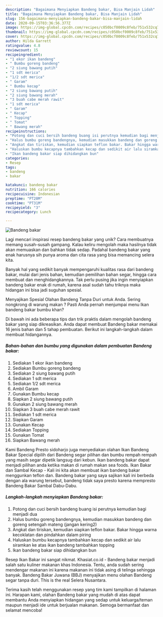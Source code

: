 ```yaml
---
description: "Bagaimana Menyiapkan Bandeng bakar, Bisa Manjain Lidah"
title: "Bagaimana Menyiapkan Bandeng bakar, Bisa Manjain Lidah"
slug: 156-bagaimana-menyiapkan-bandeng-bakar-bisa-manjain-lidah
date: 2020-09-15T03:36:56.377Z
image: https://img-global.cpcdn.com/recipes/c050bcf0009c8feb/751x532cq70/bandeng-bakar-foto-resep-utama.jpg
thumbnail: https://img-global.cpcdn.com/recipes/c050bcf0009c8feb/751x532cq70/bandeng-bakar-foto-resep-utama.jpg
cover: https://img-global.cpcdn.com/recipes/c050bcf0009c8feb/751x532cq70/bandeng-bakar-foto-resep-utama.jpg
author: Hilda Garrett
ratingvalue: 4.8
reviewcount: 15
recipeingredient:
- "1 ekor ikan bandeng"
- " Bumbu goreng bandeng"
- "2 siung bawang putih"
- "1 sdt merica"
- "1/2 sdt merica"
- " Garam"
- " Bumbu kecap"
- "2 siung bawang putih"
- "2 siung bawang merah"
- "3 buah cabe merah rawit"
- "1 sdt merica"
- " Garam"
- " Kecap"
- " Topping"
- " Tomat"
- " Bawang merah"
recipeinstructions:
- "Potong dan cuci bersih bandeng buang isi perutnya kemudian bagi menjadi dua"
- "Halus bumbu goreng bandengnya, kemudian masukkan bandeng dan goreng setengah mateng (jangan kering2)"
- "Angkat dan tiriskan, kemudian siapkan teflon bakar. Bakar hingga warna kecoklatan dan pindahkan dalam piring"
- "Haluskan bumbu kecapnya tambahkan kecap dan sedikit air lalu siramkan ke atas ikan bandeng tambahkan topping"
- "Ikan bandeng bakar siap dihidangkan bun"
categories:
- Resep
tags:
- bandeng
- bakar

katakunci: bandeng bakar 
nutrition: 166 calories
recipecuisine: Indonesian
preptime: "PT20M"
cooktime: "PT31M"
recipeyield: "3"
recipecategory: Lunch

---
```



![Bandeng bakar](https://img-global.cpcdn.com/recipes/c050bcf0009c8feb/751x532cq70/bandeng-bakar-foto-resep-utama.jpg)

Lagi mencari inspirasi resep bandeng bakar yang unik? Cara membuatnya memang susah-susah gampang. Kalau keliru mengolah maka hasilnya tidak akan memuaskan dan bahkan tidak sedap. Padahal bandeng bakar yang enak harusnya sih punya aroma dan cita rasa yang bisa memancing selera kita.

Banyak hal yang sedikit banyak mempengaruhi kualitas rasa dari bandeng bakar, mulai dari jenis bahan, kemudian pemilihan bahan segar, hingga cara membuat dan menghidangkannya. Tak perlu pusing jika ingin menyiapkan bandeng bakar enak di rumah, karena asal sudah tahu triknya maka hidangan ini bisa jadi suguhan spesial.

Menyajikan Spesial Olahan Bandeng Tanpa Duri untuk Anda. Sering nongkrong di warung makan ? Pasti Anda pernah menjumpai menu Ikan bandeng bakar bumbu khan?


Di bawah ini ada beberapa tips dan trik praktis dalam mengolah bandeng bakar yang siap dikreasikan. Anda dapat membuat Bandeng bakar memakai 16 jenis bahan dan 5 tahap pembuatan. Berikut ini langkah-langkah dalam membuat hidangannya.

<!--inarticleads1-->

##### Bahan-bahan dan bumbu yang digunakan dalam pembuatan Bandeng bakar:

1. Sediakan 1 ekor ikan bandeng
1. Sediakan  Bumbu goreng bandeng
1. Sediakan 2 siung bawang putih
1. Sediakan 1 sdt merica
1. Sediakan 1/2 sdt merica
1. Ambil  Garam
1. Gunakan  Bumbu kecap
1. Siapkan 2 siung bawang putih
1. Gunakan 2 siung bawang merah
1. Siapkan 3 buah cabe merah rawit
1. Sediakan 1 sdt merica
1. Siapkan  Garam
1. Gunakan  Kecap
1. Sediakan  Topping
1. Gunakan  Tomat
1. Siapkan  Bawang merah


Kami Bandeng Presto sidoharjo juga menyediakan olahan Ikan Bandeng Bakar Special dipilih dari Bandeng segar pilihan dan bumbu rempah rempah yang masih segar dipetik langsug dari kebun. Ikan bandeng bakar dapat menjadi pilihan anda ketika makan di rumah makan sea foods. Ikan Bakar dan Sambal Kecap - Kali ini kita akan membuat ikan bandeng bakar menggunkan teflon dan. Bandeng bakar yang saya sajikan kali ini berbeda dengan ala warung tersebut, bandeng tidak saya presto karena mempresto Bandeng Bakar Sambal Dabu-Dabu. 

<!--inarticleads2-->

##### Langkah-langkah menyiapkan Bandeng bakar:

1. Potong dan cuci bersih bandeng buang isi perutnya kemudian bagi menjadi dua
1. Halus bumbu goreng bandengnya, kemudian masukkan bandeng dan goreng setengah mateng (jangan kering2)
1. Angkat dan tiriskan, kemudian siapkan teflon bakar. Bakar hingga warna kecoklatan dan pindahkan dalam piring
1. Haluskan bumbu kecapnya tambahkan kecap dan sedikit air lalu siramkan ke atas ikan bandeng tambahkan topping
1. Ikan bandeng bakar siap dihidangkan bun


Resep Ikan Bakar ini sangat nikmat. Khasiat.co.id - Bandeng bakar menjadi salah satu kuliner makanan khas Indonesia. Tentu, anda sudah sering mendengar makanan ini karena makanan ini tidak asing di telinga sehingga banyak. Bandeng Bakar Juwana (BBJ) menyajikan menu olahan Bandeng segar tanpa duri. This is the real Selera Nusantara. 

Terima kasih telah menggunakan resep yang tim kami tampilkan di halaman ini. Harapan kami, olahan Bandeng bakar yang mudah di atas dapat membantu Anda menyiapkan hidangan yang sedap untuk keluarga/teman maupun menjadi ide untuk berjualan makanan. Semoga bermanfaat dan selamat mencoba!
